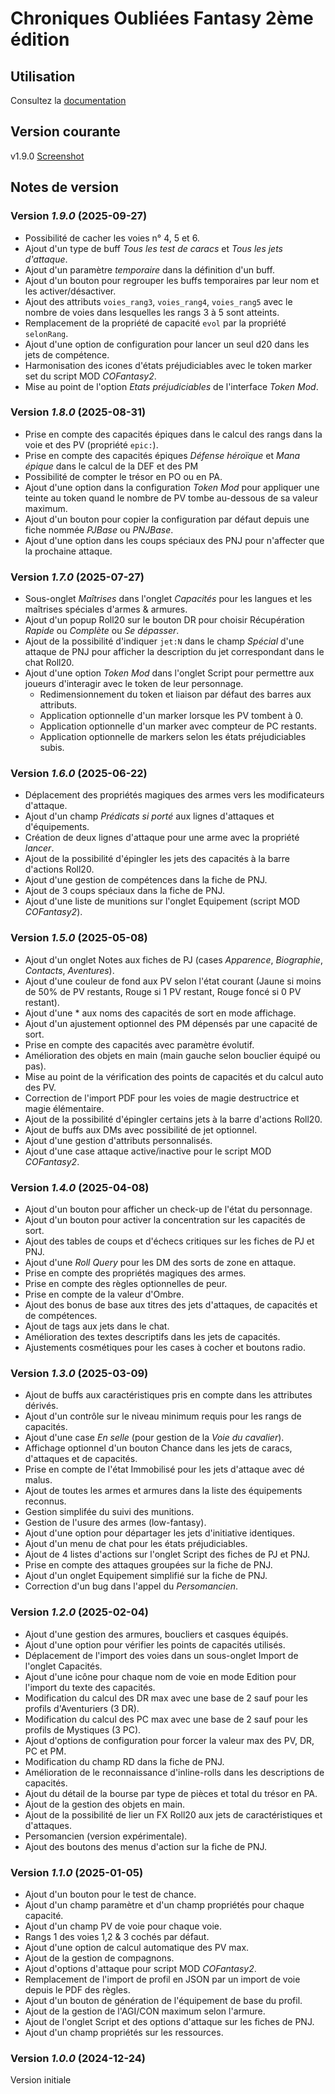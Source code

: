 # Chroniques Oubliées Fantasy 2ème édition

## Utilisation

Consultez la [documentation](https://stephaned68.github.io/COF2e/)

## Version courante

v1.9.0 [Screenshot](cof2e.png)

## Notes de version

### Version _1.9.0_ (2025-09-27)

- Possibilité de cacher les voies n° 4, 5 et 6.
- Ajout d'un type de buff _Tous les test de caracs_ et _Tous les jets d'attaque_.
- Ajout d'un paramètre _temporaire_ dans la définition d'un buff.
- Ajout d'un bouton pour regrouper les buffs temporaires par leur nom et les activer/désactiver.
- Ajout des attributs `voies_rang3`, `voies_rang4`, `voies_rang5` avec le nombre de voies dans lesquelles les rangs 3 à 5 sont atteints.
- Remplacement de la propriété de capacité `evol` par la propriété `selonRang`.
- Ajout d'une option de configuration pour lancer un seul d20 dans les jets de compétence.
- Harmonisation des icones d'états préjudiciables avec le token marker set du script MOD _COFantasy2_.
- Mise au point de l'option _Etats préjudiciables_ de l'interface _Token Mod_.

### Version _1.8.0_ (2025-08-31)

- Prise en compte des capacités épiques dans le calcul des rangs dans la voie et des PV (propriété `epic:`).
- Prise en compte des capacités épiques _Défense héroïque_ et _Mana épique_ dans le calcul de la DEF et des PM
- Possibilité de compter le trésor en PO ou en PA.
- Ajout d'une option dans la configuration _Token Mod_ pour appliquer une teinte au token quand le nombre de PV tombe au-dessous de sa valeur maximum.
- Ajout d'un bouton pour copier la configuration par défaut depuis une fiche nommée _PJBase_ ou _PNJBase_.
- Ajout d'une option dans les coups spéciaux des PNJ pour n'affecter que la prochaine attaque.

### Version _1.7.0_ (2025-07-27)

- Sous-onglet _Maîtrises_ dans l'onglet _Capacités_ pour les langues et les maîtrises spéciales d'armes & armures.
- Ajout d'un popup Roll20 sur le bouton DR pour choisir Récupération _Rapide_ ou _Complète_ ou _Se dépasser_.
- Ajout de la possibilité d'indiquer `jet:N` dans le champ _Spécial_ d'une attaque de PNJ pour afficher la description du jet correspondant dans le chat Roll20.
- Ajout d'une option _Token Mod_ dans l'onglet Script pour permettre aux joueurs d'interagir avec le token de leur personnage.
  - Redimensionnement du token et liaison par défaut des barres aux attributs.
  - Application optionnelle d'un marker lorsque les PV tombent à 0.
  - Application optionnelle d'un marker avec compteur de PC restants.
  - Application optionnelle de markers selon les états préjudiciables subis.

### Version _1.6.0_ (2025-06-22)

- Déplacement des propriétés magiques des armes vers les modificateurs d'attaque.
- Ajout d'un champ _Prédicats si porté_ aux lignes d'attaques et d'équipements.
- Création de deux lignes d'attaque pour une arme avec la propriété _lancer_.
- Ajout de la possibilité d'épingler les jets des capacités à la barre d'actions Roll20.
- Ajout d'une gestion de compétences dans la fiche de PNJ.
- Ajout de 3 coups spéciaux dans la fiche de PNJ.
- Ajout d'une liste de munitions sur l'onglet Equipement (script MOD _COFantasy2_).

### Version _1.5.0_ (2025-05-08)

- Ajout d'un onglet Notes aux fiches de PJ (cases _Apparence_, _Biographie_, _Contacts_, _Aventures_).
- Ajout d'une couleur de fond aux PV selon l'état courant (Jaune si moins de 50% de PV restants, Rouge si 1 PV restant, Rouge foncé si 0 PV restant).
- Ajout d'une * aux noms des capacités de sort en mode affichage.
- Ajout d'un ajustement optionnel des PM dépensés par une capacité de sort.
- Prise en compte des capacités avec paramètre évolutif.
- Amélioration des objets en main (main gauche selon bouclier équipé ou pas).
- Mise au point de la vérification des points de capacités et du calcul auto des PV.
- Correction de l'import PDF pour les voies de magie destructrice et magie élémentaire.
- Ajout de la possibilité d'épingler certains jets à la barre d'actions Roll20.
- Ajout de buffs aux DMs avec possibilité de jet optionnel.
- Ajout d'une gestion d'attributs personnalisés.
- Ajout d'une case attaque active/inactive pour le script MOD _COFantasy2_.

### Version _1.4.0_ (2025-04-08)

- Ajout d'un bouton pour afficher un check-up de l'état du personnage.
- Ajout d'un bouton pour activer la concentration sur les capacités de sort.
- Ajout des tables de coups et d'échecs critiques sur les fiches de PJ et PNJ.
- Ajout d'une _Roll Query_ pour les DM des sorts de zone en attaque.
- Prise en compte des propriétés magiques des armes.
- Prise en compte des règles optionnelles de peur.
- Prise en compte de la valeur d'Ombre.
- Ajout des bonus de base aux titres des jets d'attaques, de capacités et de compétences.
- Ajout de tags aux jets dans le chat.
- Amélioration des textes descriptifs dans les jets de capacités.
- Ajustements cosmétiques pour les cases à cocher et boutons radio.

### Version _1.3.0_ (2025-03-09)

- Ajout de buffs aux caractéristiques pris en compte dans les attributes dérivés.
- Ajout d'un contrôle sur le niveau minimum requis pour les rangs de capacités.
- Ajout d'une case _En selle_ (pour gestion de la _Voie du cavalier_).
- Affichage optionnel d'un bouton Chance dans les jets de caracs, d'attaques et de capacités.
- Prise en compte de l'état Immobilisé pour les jets d'attaque avec dé malus.
- Ajout de toutes les armes et armures dans la liste des équipements reconnus.
- Gestion simplifée du suivi des munitions.
- Gestion de l'usure des armes (low-fantasy).
- Ajout d'une option pour départager les jets d'initiative identiques.
- Ajout d'un menu de chat pour les états préjudiciables.
- Ajout de 4 listes d'actions sur l'onglet Script des fiches de PJ et PNJ.
- Prise en compte des attaques groupées sur la fiche de PNJ.
- Ajout d'un onglet Equipement simplifié sur la fiche de PNJ.
- Correction d'un bug dans l'appel du _Persomancien_.

### Version _1.2.0_ (2025-02-04)

- Ajout d'une gestion des armures, boucliers et casques équipés.
- Ajout d'une option pour vérifier les points de capacités utilisés.
- Déplacement de l'import des voies dans un sous-onglet Import de l'onglet Capacités.
- Ajout d'une icône pour chaque nom de voie en mode Edition pour l'import du texte des capacités.
- Modification du calcul des DR max avec une base de 2 sauf pour les profils d'Aventuriers (3 DR).
- Modification du calcul des PC max avec une base de 2 sauf pour les profils de Mystiques (3 PC).
- Ajout d'options de configuration pour forcer la valeur max des PV, DR, PC et PM.
- Modification du champ RD dans la fiche de PNJ.
- Amélioration de le reconnaissance d'inline-rolls dans les descriptions de capacités.
- Ajout du détail de la bourse par type de pièces et total du trésor en PA.
- Ajout de la gestion des objets en main.
- Ajout de la possibilité de lier un FX Roll20 aux jets de caractéristiques et d'attaques.
- Persomancien (version expérimentale).
- Ajout des boutons des menus d'action sur la fiche de PNJ.

### Version _1.1.0_ (2025-01-05)

- Ajout d'un bouton pour le test de chance.
- Ajout d'un champ paramètre et d'un champ propriétés pour chaque capacité.
- Ajout d'un champ PV de voie pour chaque voie.
- Rangs 1 des voies 1,2 & 3 cochés par défaut.
- Ajout d'une option de calcul automatique des PV max.
- Ajout de la gestion de compagnons.
- Ajout d'options d'attaque pour script MOD _COFantasy2_.
- Remplacement de l'import de profil en JSON par un import de voie depuis le PDF des règles.
- Ajout d'un bouton de génération de l'équipement de base du profil.
- Ajout de la gestion de l'AGI/CON maximum selon l'armure.
- Ajout de l'onglet Script et des options d'attaque sur les fiches de PNJ.
- Ajout d'un champ propriétés sur les ressources.

### Version _1.0.0_ (2024-12-24)

Version initiale
